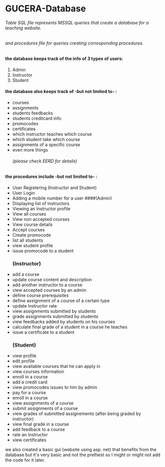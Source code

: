 # GUCERA-Database
###### Table SQL file represents MSSQL queries that create a database for a teaching website.
###### and procedures file for queries creating corresponding procedures.

#### the database keeps track of the info of 3 types of users:
1. Admin
1. Instructor
1. Student

#### the database also keeps track of -but not limited to-  :
- courses
- assignments
- students feedbacks
- students creditcard info
- promocodes
- certificates
- which instructor teaches which course
- which student take which course
- assignments of a specific course
- even more things
	###### (please check EERD for details)

#### the procedures include -but not limited to- :
- User Registering (Instructor and Student)
- User Login
- Adding a mobile number for a user
	####(Admin)
- Displaying list of instructors 
- Viewing an Instructor profile
- View all courses
- View non accepted courses
- View course details
- Accept courses
- Create promocode
- list all students
- view student profile
- issue promocode to a student
	### (Instructor)
- add a course
- update course content and description
- add another instructor to a course
- view accepted courses by an admin
- define course prerequisites
- define assignment of a course of a certain type
- update Instructor rate
- view assignments submitted by students
- grade assignments submitted by students
- view feedbacks added by students on his courses
- calculate final grade of a student in a course he teaches
- issue a certificate to a student
	### (Student)
- view profile
- edit profile
- view available courses that he can apply in
- view courses information
- enroll in a course
- add a credit card
- view promocodes issues to him by admin
- pay for a course
- enroll in a course
- view assignments of a course
- submit assignments of a course
- view grades of submitted assignements (after being graded by instructor)
- view final grade in a course
- add feedback to a course
- rate an Instructor
- view certificates

we also created a basic gui (website using asp. net) that benefits from the database but it's very basic and not the prettiest so I might or might not add the code for it later.

